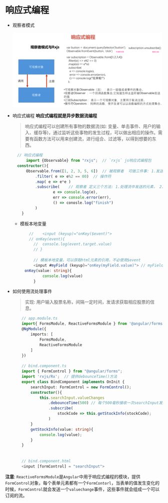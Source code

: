 # 响应式编程
- 观察者模式
	
	![观察者模式](../images/响应式编程.png)

- 响应式编程
	**响应式编程就是异步数据流编程**
	> 响应式编程可以创建所有事物的数据流(如: 变量、单击事件、用户的输入、缓存等)，通过监听这些事物的发生过程，可以做出相应的操作。需要有函数方法可以用来创建流，进行组合、过滤等，以得到想要的东西。
  
  ```typescript
    // 响应式编程
		import {Observable} from "rxjs";  // `rxjs` js响应式编程包
    constructor(){
	  	Observable.from([1, 2, 3, 5, 6])  // 被观察者  可做三件事: 1.发送一个元素， 2.抛出异常， 3.发送一个信号表示结束
	  		.filter( e => e%2 == 00)  // 操作符
	  		.map( e => e*e )
	  		.subscribe(    // 观察者 定义三个方法: 1.处理流中发送的元素， 2.处理流中抛出的异常(可选)， 3.在流结束的时候调用(可选)
					e => console.log(e),  
					err => console.error(err),
					() => conosle.log("finish")
	  		)
	  }
  ```
  - 模板本地变量
  
	  ```typescript	
		  //	<input (keyup)="onKey($event)">
		  // onKey(event){
			//	console.log(event.target.value)
			// }

			// 模板本地变量，可以获取html元素的引用，不必使用$event
			<input #myField (keyup)="onKey(myField.value)"> // myField 就代表input标签
	  	onKey(value: string){
				console.log(value)
			}	
	  ```

- 如何使用流处理事件
	> 实现: 用户输入股票名称，间隔一定时间，发请求获取相应股票的信息。
	```typescript
		// app.module.ts
		import{ FormsModule, ReactiveFormsModule } from '@angular/forms';  
		@NgModule({
			imports: [
				FormsModule,
				ReactiveFormsModule  
			]
		})

		// bind.component.ts
		import { FormControl } from "@angular/forms";
		import 'rxjs/Rx';  // 提供debounceTime()方法
		export class BindComponent implements OnInit {
			searchInput: FormControl = new FormControl();
			constructor(){
				this.searchInput.valueChanges
					.debounceTime(500) // 每个500毫秒接收一次searchInput发送的值
					.subscribe(
						stockCode => this.getStockInfo(stockCode);
					)
			}
			getStockInfo(value: string){
				console.log(value);
			}
		}
		

		// bind.component.html
		<input [formControl] = "searchInput">

	```
 **注意**: `ReactiveFormsModule`是`Angular`中用于响应式编程的模块，提供`FormControl`对象，每个表单元素都有一个`FormContorl`，当表单的值发生变化的时候，`FormControl`就会发送一个`valuechange`事件，这些事件就会组成一个可以订阅的流。
